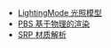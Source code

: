 - [LightingMode 光照模型](./PBS/LightingMode.md)
- [PBS 基于物理的渲染](./PBS/PBS.md)
- [SRP 材质解析](./SRP%20Material/SRP_Material.md)